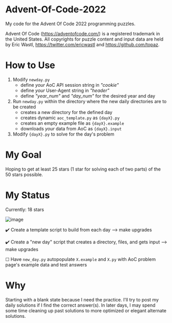 # Advent-Of-Code-2022
My code for the Advent Of Code 2022 programming puzzles.


Advent Of Code (https://adventofcode.com/) is a registered trademark in the United States. All copyrights for puzzle content and input data are held by Eric Wastl, https://twitter.com/ericwastl and https://github.com/topaz.

# How to Use
1. Modify `newday.py`
    - define *your* AoC API session string in _"cookie"_
    - define *your* User-Agent string in _"header"_
    - define _"year_num"_ and _"day_num"_ for the desired year and day
3. Run `newday.py` within the directory where the new daily directories are to be created
    - creates a new directory for the defined day
    - creates dynamic `aoc_template.py` as `{dayX}.py`
    - creates an empty example file as `{dayX}.example`
    - downloads *your* data from AoC as `{dayX}.input`
4. Modify `{dayX}.py` to solve for the day's problem


# My Goal
Hoping to get at least 25 stars (1 star for solving each of two parts) of the 50 stars possible.

# My Status
Currently: 18 stars


![image](https://user-images.githubusercontent.com/91928992/206823613-622d3775-1086-4c87-9ce1-5babf3915eb6.png)


:heavy_check_mark: Create a template script to build from each day --> make upgrades


:heavy_check_mark: Create a "new day" script that creates a directory, files, and gets input --> make upgrades


&#9744; Have `new_day.py` autopopulate `X.example` and `X.py` with AoC problem page's example data and test answers


# Why
Starting with a blank state because I need the practice. I'll try to post my daily solutions if I find the correct answer(s). In later days, I may spend some time cleaning up past solutions to more optimized or elegant alternate solutions.

